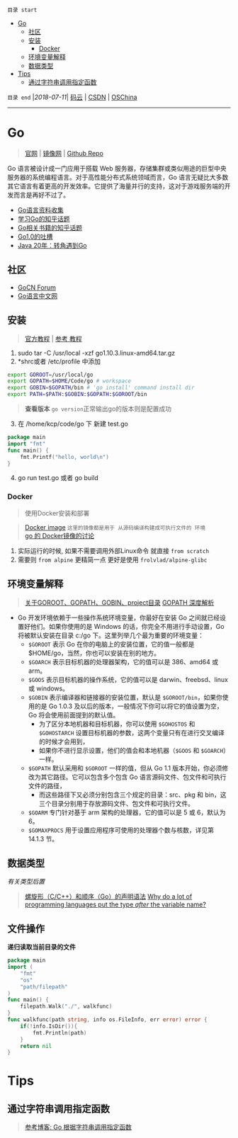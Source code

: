 `目录 start`
 
- [Go](#go)
    - [社区](#社区)
    - [安装](#安装)
        - [Docker](#docker)
    - [环境变量解释](#环境变量解释)
    - [数据类型](#数据类型)
- [Tips](#tips)
    - [通过字符串调用指定函数](#通过字符串调用指定函数)

`目录 end` |_2018-07-11_| [码云](https://gitee.com/gin9) | [CSDN](http://blog.csdn.net/kcp606) | [OSChina](https://my.oschina.net/kcp1104)
****************************************
# Go
> [官网](https://golang.org) | [镜像网](https://golang.google.cn/) | [Github Repo](https://github.com/golang/go)

Go 语言被设计成一门应用于搭载 Web 服务器，存储集群或类似用途的巨型中央服务器的系统编程语言。对于高性能分布式系统领域而言，Go 语言无疑比大多数其它语言有着更高的开发效率。它提供了海量并行的支持，这对于游戏服务端的开发而言是再好不过了。

- [Go语言资料收集](https://github.com/wonderfo/wonderfogo/wiki)
- [学习Go的知乎话题](https://www.zhihu.com/question/23486344)
- [Go相关书籍的知乎话题](https://www.zhihu.com/question/30461290)
- [Go1.0的吐槽](http://blog.csdn.net/liigo/article/details/23699459)
- [Java 20年：转角遇到Go](http://www.infoq.com/cn/news/2015/05/java20-from-language-to-platform)

## 社区
- [GoCN Forum](https://gocn.vip/)
- [Go语言中文网](https://studygolang.com)

## 安装
> [官方教程](https://golang.google.cn/doc/install) | [参考 教程](http://www.runoob.com/go/go-environment.html)

1. sudo tar -C /usr/local -xzf go1.10.3.linux-amd64.tar.gz
2. *shrc或者 /etc/profile 中添加
```sh
export GOROOT=/usr/local/go
export GOPATH=$HOME/Code/go # workspace
export GOBIN=$GOPATH/bin # 'go install' command install dir
export PATH=$PATH:$GOBIN:$GOPATH:$GOROOT/bin
```
> **查看版本** `go version`正常输出go的版本则是配置成功  
3. 在 /home/kcp/code/go 下 新建 test.go
```go
package main
import "fmt"
func main() {
    fmt.Printf("hello, world\n")
}
```
4. go run test.go 或者 go build

### Docker
> 使用Docker安装和部署

> [Docker image](https://hub.docker.com/_/golang/) `这里的镜像都是用于 从源码编译构建成可执行文件的 环境`   
> [go 的 Docker镜像的讨论](https://gocn.vip/question/153)

1. 实际运行的时候, 如果不需要调用外部Linux命令 就直接 `from scratch`
1. 需要则 `from alpine` 更精简一点 更好是使用 `frolvlad/alpine-glibc`

## 环境变量解释
> [	关于GOROOT、GOPATH、GOBIN、project目录](https://blog.csdn.net/Alsmile/article/details/48290223)
> [GOPATH 深度解析 ](https://studygolang.com/articles/3493)

- Go 开发环境依赖于一些操作系统环境变量，你最好在安装 Go 之间就已经设置好他们。如果你使用的是 Windows 的话，你完全不用进行手动设置，Go 将被默认安装在目录 c:/go 下。这里列举几个最为重要的环境变量：
    - `$GOROOT` 表示 Go 在你的电脑上的安装位置，它的值一般都是 $HOME/go，当然，你也可以安装在别的地方。
    - `$GOARCH` 表示目标机器的处理器架构，它的值可以是 386、amd64 或 arm。
    - `$GOOS` 表示目标机器的操作系统，它的值可以是 darwin、freebsd、linux 或 windows。
    - `$GOBIN` 表示编译器和链接器的安装位置，默认是 `$GOROOT/bin`，如果你使用的是 Go 1.0.3 及以后的版本，一般情况下你可以将它的值设置为空，Go 将会使用前面提到的默认值。
        - 为了区分本地机器和目标机器，你可以使用 `$GOHOSTOS` 和 `$GOHOSTARCH` 设置目标机器的参数，这两个变量只有在进行交叉编译的时候才会用到，
        - 如果你不进行显示设置，他们的值会和本地机器（`$GOOS` 和 `$GOARCH`）一样。
    - `$GOPATH` 默认采用和 `$GOROOT` 一样的值，但从 Go 1.1 版本开始，你必须修改为其它路径。它可以包含多个包含 Go 语言源码文件、包文件和可执行文件的路径，
        - 而这些路径下又必须分别包含三个规定的目录：src、pkg 和 bin，这三个目录分别用于存放源码文件、包文件和可执行文件。
    - `$GOARM` 专门针对基于 arm 架构的处理器，它的值可以是 5 或 6，默认为 6。
    - `$GOMAXPROCS` 用于设置应用程序可使用的处理器个数与核数，详见第 14.1.3 节。

## 数据类型
_有关类型后置_
> [螺旋形（C/C++）和顺序（Go）的声明语法](https://cxwangyi.wordpress.com/2011/03/14/%E8%9E%BA%E6%97%8B%E5%BD%A2%EF%BC%88cc%EF%BC%89%E5%92%8C%E9%A1%BA%E5%BA%8F%EF%BC%88go%EF%BC%89%E7%9A%84%E5%A3%B0%E6%98%8E%E8%AF%AD%E6%B3%95/)
> [Why do a lot of programming languages put the type *after* the variable name?](https://stackoverflow.com/questions/1712274/why-do-a-lot-of-programming-languages-put-the-type-after-the-variable-name)

## 文件操作

**递归读取当前目录的文件**
```go
package main
import (
    "fmt"
    "os"
    "path/filepath"
)
func main() {
    filepath.Walk("./", walkfunc)
}
func walkfunc(path string, info os.FileInfo, err error) error {
	if(!info.IsDir()){
		fmt.Println(path)
	}
    return nil
}
```
# Tips
## 通过字符串调用指定函数
> [参考博客: Go 根据字符串调用指定函数](https://blog.csdn.net/HOOKTTG/article/details/52184500)

